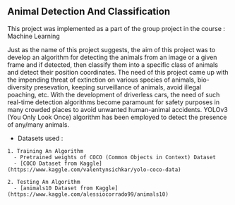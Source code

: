 ## Animal Detection And Classification

This project was implemented as a part of the group project in the course : Machine Learning 

Just as the name of this project suggests, the aim of this project was to develop an algorithm for detecting the animals from an image or a given frame and if detected, then classify them into a specific class of animals and detect their position coordinates. The need of this project came up with the impending threat of extinction on various species of animals, bio-diversity presevation, keeping surveillance of animals, avoid illegal poaching, etc. With the development of driverless cars, the need of such real-time detection algorithms become paramount for safety purposes in many crowded places to avoid unwanted human-animal accidents. YOLOv3 (You Only Look Once) algorithm has been employed to detect the presence of any/many animals.

   * Datasets used :

    1. Training An Algorithm 
      - Pretrained weights of COCO (Common Objects in Context) Dataset
      - [COCO Dataset from Kaggle] (https://www.kaggle.com/valentynsichkar/yolo-coco-data)
      
    2. Testing An Algorithm
      - [animals10 Dataset from Kaggle] (https://www.kaggle.com/alessiocorrado99/animals10)

